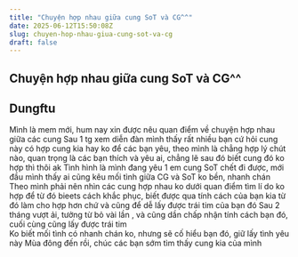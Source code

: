 ```yaml
---
title: "Chuyện hợp nhau giữa cung SoT và CG^^"
date: 2025-06-12T15:50:08Z
slug: chuyen-hop-nhau-giua-cung-sot-va-cg
draft: false
---
```


## Chuyện hợp nhau giữa cung SoT và CG^^

## Dungftu

Mình là mem mới, hum nay xin được nêu quan điểm về chuyện hợp nhau giữa các cung
Sau 1 tg xem diễn đàn mình thấy rất nhiều bạn cứ hỏi cung này có hợp cung kia hay ko để các bạn yêu, theo mình là chẳng hợp lý chút nào, quan trọng là các bạn thích và yêu ai, chẳng lẽ sau đó biết cung đó ko hợp thì thôi ak 
Tình hình là mình đang yêu 1 em cung SoT chết đi được, mới đầu mình thấy ai cũng kêu mối tình giữa CG và SoT ko bền, nhanh chán 
Theo mình phải nên nhìn các cung hợp nhau ko dưới quan điểm tìm lí do ko hợp để từ đó bieets cách khắc phục, biết được qua tính cách của bạn kia từ đó làm cho hợp hơn chứ và cũng để dễ lấy được trái tim của bạn đó
Sau 2 tháng vượt ải, tưởng từ bỏ vài lần , và cũng dần chấp nhận tính cách bạn đó, cuối cùng cũng lấy được trái tim  
Ko biết mối tình có nhanh chán ko, nhưng sẽ cố hiểu bạn đó, giữ lấy tình yêu này 
Mùa đông đến rồi, chúc các bạn sớm tìm thấy cung kia của mình